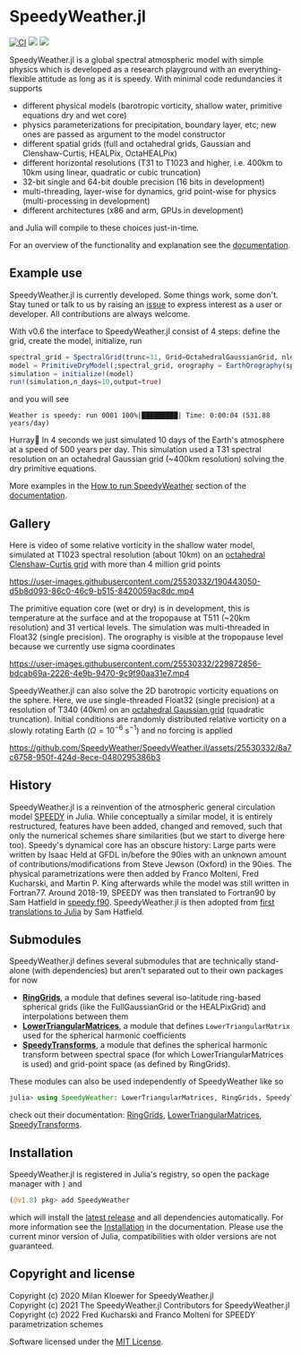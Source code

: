# SpeedyWeather.jl
[![CI](https://github.com/SpeedyWeather/SpeedyWeather.jl/actions/workflows/CI.yml/badge.svg)](https://github.com/SpeedyWeather/SpeedyWeather.jl/actions/workflows/CI.yml)
[![](https://img.shields.io/badge/docs-stable-blue.svg)](https://speedyweather.github.io/SpeedyWeather.jl/stable/)
[![](https://img.shields.io/badge/docs-dev-blue.svg)](https://speedyweather.github.io/SpeedyWeather.jl/dev/)

SpeedyWeather.jl is a global spectral atmospheric model with simple physics which is developed as a research playground
with an everything-flexible attitude as long as it is speedy. With minimal code redundancies it supports

- different physical models (barotropic vorticity, shallow water, primitive equations dry and wet core)
- physics parameterizations for precipitation, boundary layer, etc; new ones are passed as argument to the model constructor
- different spatial grids (full and octahedral grids, Gaussian and Clenshaw-Curtis, HEALPix, OctaHEALPix)
- different horizontal resolutions (T31 to T1023 and higher, i.e. 400km to 10km using linear, quadratic or cubic truncation)
- 32-bit single and 64-bit double precision (16 bits in development)
- multi-threading, layer-wise for dynamics, grid point-wise for physics (multi-processing in development)
- different architectures (x86 and arm, GPUs in development)

and Julia will compile to these choices just-in-time.

For an overview of the functionality and explanation see the
[documentation](https://speedyweather.github.io/SpeedyWeather.jl/dev).

## Example use

SpeedyWeather.jl is currently developed. Some things work, some don't. Stay tuned or talk to us by raising an [issue]([url](https://github.com/SpeedyWeather/SpeedyWeather.jl/issues)) to express interest as a user or developer.
All contributions are always welcome.

With v0.6 the interface to SpeedyWeather.jl consist of 4 steps: define the grid, create the model, initialize, run

```julia
spectral_grid = SpectralGrid(trunc=31, Grid=OctahedralGaussianGrid, nlev=8)
model = PrimitiveDryModel(;spectral_grid, orography = EarthOrography(spectral_grid))
simulation = initialize!(model)
run!(simulation,n_days=10,output=true)
```
and you will see
```
Weather is speedy: run 0001 100%|█████████| Time: 0:00:04 (531.88 years/day)
```
Hurray🥳 In 4 seconds we just simulated 10 days of the Earth's atmosphere at a speed of 500 years per day.
This simulation used a T31 spectral resolution on an octahedral Gaussian grid (~400km resolution) solving
the dry primitive equations.

More examples in the [How to run SpeedyWeather](https://speedyweather.github.io/SpeedyWeather.jl/dev/how_to_run_speedy/)
section of the [documentation](https://speedyweather.github.io/SpeedyWeather.jl/dev).

## Gallery

Here is video of some relative vorticity in the shallow water model, simulated at T1023 spectral resolution (about 10km) on an
[octahedral Clenshaw-Curtis grid](https://speedyweather.github.io/SpeedyWeather.jl/dev/grids/#Implemented-grids)
with more than 4 million grid points

https://user-images.githubusercontent.com/25530332/190443050-d5b8d093-86c0-46c9-b515-8420059ac8dc.mp4


The primitive equation core (wet or dry) is in development, this is temperature at the surface and at the tropopause
at T511 (~20km resolution) and 31 vertical levels. The simulation was multi-threaded in Float32 (single precision).
The orography is visible at the tropopause level because we currently use sigma coordinates

https://user-images.githubusercontent.com/25530332/229872856-bdcab69a-2226-4e9b-9470-9c9f90aa31e7.mp4


SpeedyWeather.jl can also solve the 2D barotropic vorticity equations on the sphere.
Here, we use single-threaded Float32 (single precision) at a resolution of T340 (40km) on
an [octahedral Gaussian grid](https://speedyweather.github.io/SpeedyWeather.jl/dev/grids/#Implemented-grids) (quadratic truncation). 
Initial conditions are randomly distributed relative vorticity on a slowly rotating Earth ($\Omega = 10^{-6}\text{ s}^{-1}$) and no forcing is applied

https://github.com/SpeedyWeather/SpeedyWeather.jl/assets/25530332/8a7c6758-950f-424d-8ece-0480295386b3


## History

SpeedyWeather.jl is a reinvention of the atmospheric general circulation model
[SPEEDY](http://users.ictp.it/~kucharsk/speedy-net.html) in Julia. While conceptually a similar model,
it is entirely restructured, features have been added, changed and removed, such that only the numerical
schemes share similarities (but we start to diverge here too). Speedy's dynamical core has an obscure history:
Large parts were written by Isaac Held at GFDL in/before the 90ies with an unknown amount of
contributions/modifications from Steve Jewson (Oxford) in the 90ies.
The physical parametrizations were then added by Franco Molteni, Fred Kucharski, and Martin P. King
afterwards while the model was still written in Fortran77.
Around 2018-19, SPEEDY was then translated to Fortran90 by Sam Hatfield in [speedy.f90](https://github.com/samhatfield/speedy.f90).
SpeedyWeather.jl is then adopted from [first translations to Julia](https://github.com/samhatfield/speedy.jl) by Sam Hatfield.

## Submodules

SpeedyWeather.jl defines several submodules that are technically stand-alone (with dependencies) but aren't separated
out to their own packages for now

- [__RingGrids__](https://speedyweather.github.io/SpeedyWeather.jl/dev/ringgrids/),
a module that defines several iso-latitude ring-based spherical grids (like the FullGaussianGrid or the HEALPixGrid)
and interpolations between them
- [__LowerTriangularMatrices__](https://speedyweather.github.io/SpeedyWeather.jl/dev/lowertriangularmatrices/),
a module that defines `LowerTriangularMatrix` used for the spherical harmonic coefficients
- [__SpeedyTransforms__](https://speedyweather.github.io/SpeedyWeather.jl/dev/speedytransforms/), a module that defines
the spherical harmonic transform between spectral space (for which LowerTriangularMatrices is used) and grid-point space
(as defined by RingGrids).

These modules can also be used independently of SpeedyWeather like so
```julia
julia> using SpeedyWeather: LowerTriangularMatrices, RingGrids, SpeedyTransforms
```
check out their documentation: [RingGrids](https://speedyweather.github.io/SpeedyWeather.jl/dev/ringgrids/), 
[LowerTriangularMatrices](https://speedyweather.github.io/SpeedyWeather.jl/dev/lowertriangularmatrices/), 
[SpeedyTransforms](https://speedyweather.github.io/SpeedyWeather.jl/dev/speedytransforms/).

## Installation

SpeedyWeather.jl is registered in Julia's registry, so open the package manager with `]` and
```julia
(@v1.8) pkg> add SpeedyWeather
```
which will install the [latest release]([url](https://github.com/SpeedyWeather/SpeedyWeather.jl/releases))
and all dependencies automatically. For more information see the
[Installation](https://speedyweather.github.io/SpeedyWeather.jl/dev/installation/) in the documentation.
Please use the current minor version of Julia,
compatibilities with older versions are not guaranteed.

## Copyright and license

Copyright (c) 2020 Milan Kloewer for SpeedyWeather.jl  
Copyright (c) 2021 The SpeedyWeather.jl Contributors for SpeedyWeather.jl  
Copyright (c) 2022 Fred Kucharski and Franco Molteni for SPEEDY parametrization schemes  

Software licensed under the [MIT License](LICENSE.txt).
